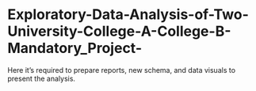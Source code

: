 # Exploratory-Data-Analysis-of-Two-University-College-A-College-B-Mandatory_Project-
Here it’s required to prepare reports, new schema, and data visuals to present the analysis.

